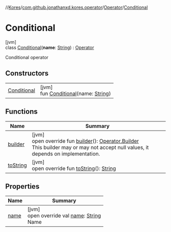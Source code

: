 //[Kores](../../../../index.md)/[com.github.jonathanxd.kores.operator](../../index.md)/[Operator](../index.md)/[Conditional](index.md)

# Conditional

[jvm]\
class [Conditional](index.md)(**name**: [String](https://kotlinlang.org/api/latest/jvm/stdlib/kotlin/-string/index.html)) : [Operator](../index.md)

Conditional operator

## Constructors

| | |
|---|---|
| [Conditional](-conditional.md) | [jvm]<br>fun [Conditional](-conditional.md)(name: [String](https://kotlinlang.org/api/latest/jvm/stdlib/kotlin/-string/index.html)) |

## Functions

| Name | Summary |
|---|---|
| [builder](../builder.md) | [jvm]<br>open override fun [builder](../builder.md)(): [Operator.Builder](../-builder/index.md)<br>This builder may or may not accept null values, it depends on implementation. |
| [toString](../to-string.md) | [jvm]<br>open override fun [toString](../to-string.md)(): [String](https://kotlinlang.org/api/latest/jvm/stdlib/kotlin/-string/index.html) |

## Properties

| Name | Summary |
|---|---|
| [name](name.md) | [jvm]<br>open override val [name](name.md): [String](https://kotlinlang.org/api/latest/jvm/stdlib/kotlin/-string/index.html)<br>Name |
